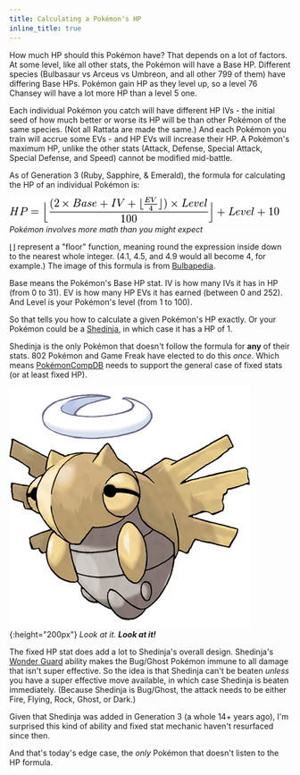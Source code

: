 ```yaml
---
title: Calculating a Pokémon's HP
inline_title: true
---
```


How much HP should this Pokémon have? That depends on a lot of factors. At some level, like all other stats, the Pokémon will have a Base HP. Different species (Bulbasaur vs Arceus vs Umbreon, and all other 799 of them) have differing Base HPs. Pokémon gain HP as they level up, so a level 76 Chansey will have a lot more HP than a level 5 one.

Each individual Pokémon you catch will have different HP IVs - the initial seed of how much better or worse its HP will be than other Pokémon of the same species. (Not all Rattata are made the same.) And each Pokémon you train will accrue some EVs - and HP EVs will increase their HP. A Pokémon's maximum HP, unlike the other stats (Attack, Defense, Special Attack, Special Defense, and Speed) cannot be modified mid-battle.

As of Generation 3 (Ruby, Sapphire, & Emerald), the formula for calculating the HP of an individual Pokémon is:

![](/assets/img/hp-stat-calculation.png)
*Pokémon involves more math than you might expect*

⌊⌋ represent a "floor" function, meaning round the expression inside down to the nearest whole integer. (4.1, 4.5, and 4.9 would all become 4, for example.) The image of this formula is from [Bulbapedia](https://bulbapedia.bulbagarden.net/wiki/Statistic).

Base means the Pokémon's Base HP stat. IV is how many IVs it has in HP (from 0 to 31). EV is how many HP EVs it has earned (between 0 and 252). And Level is your Pokémon's level (from 1 to 100).

So that tells you how to calculate a given Pokémon's HP exactly. Or your Pokémon could be a [Shedinja](https://www.serebii.net/pokedex-sm/292.shtml), in which case it has a HP of 1. 

Shedinja is the only Pokémon that doesn't follow the formula for **any** of their stats. 802 Pokémon and Game Freak have elected to do this *once*. Which means [PokémonCompDB](/pokemoncompdb.html) needs to support the general case of fixed stats (or at least fixed HP).

![](/assets/img/shedinja.png){:height="200px"}
*Look at it. **Look at it!***

The fixed HP stat does add a lot to Shedinja's overall design. Shedinja's [Wonder Guard](https://www.serebii.net/abilitydex/wonderguard.shtml) ability makes the Bug/Ghost Pokémon immune to all damage that isn't super effective. So the idea is that Shedinja can't be beaten *unless* you have a super effective move available, in which case Shedinja is beaten immediately. (Because Shedinja is Bug/Ghost, the attack needs to be either Fire, Flying, Rock, Ghost, or Dark.)

Given that Shedinja was added in Generation 3 (a whole 14+ years ago), I'm surprised this kind of ability and fixed stat mechanic haven't resurfaced since then.

And that's today's edge case, the *only* Pokémon that doesn't listen to the HP formula.